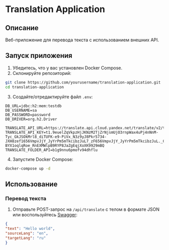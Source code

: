 # Translation Application

## Описание
Веб-приложение для перевода текста с использованием внешних API.

## Запуск приложения

1. Убедитесь, что у вас установлен Docker Compose.
2. Склонируйте репозиторий:
```bash
git clone https://github.com/yourusername/translation-application.git
cd translation-application
```
3. Создайте/отредактируйте файл `.env`:
```env
DB_URL=jdbc:h2:mem:testdb
DB_USERNAME=sa
DB_PASSWORD=password
DB_DRIVER=org.h2.Driver

TRANSLATE_API_URL=https://translate.api.cloud.yandex.net/translate/v2/translate
TRANSLATE_API_KEY=t1.9euelZqVkpzHjJKNzM2TjZrNjsmUjO3rnpWax4uPj4nNnM-Tyc_GkJSOkMrl8_diTUFK-e9-PiVx_N3z9yJ8Pkr5734-JXH8zef1656VmpvJjY_JyYrPm5mTkcibzJuL7_zF656VmpvJjY_JyYrPm5mTkcibzJuL._CyM0wmSNHptd3mePpP7RPEIhFYHdAK_8GETH929n-BYX1oqlqRoe_RnEXMWlpB9RYP8JaZgEqjXoXK9929mBQ
TRANSLATE_FOLDER_API=b1g9nnu6pmofv94dhflu
```
4. Запустите Docker Compose:
```bash
docker-compose up -d
```

## Использование

### Перевод текста
1. Отправьте POST-запрос на `/api/translate` с телом в формате JSON или воспользуйтесь [Swagger](http://localhost:8080/swagger-ui/index.html):
```json
{
"text": "Hello world",
"sourceLang": "en",
"targetLang": "ru"
}
```